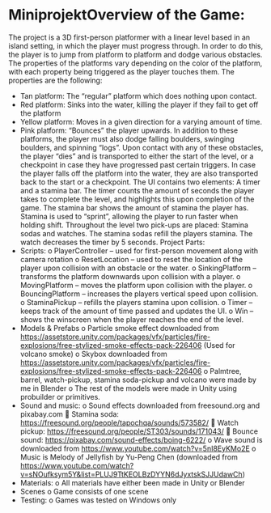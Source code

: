 # MiniprojektOverview of the Game:
The project is a 3D first-person platformer with a linear level based in an island setting, in which the player must progress through. In order to do this, the player is to jump from platform to platform and dodge various obstacles. The properties of the platforms vary depending on the color of the platform, with each property being triggered as the player touches them. The properties are the following:
-	Tan platform: The “regular” platform which does nothing upon contact.
-	Red platform: Sinks into the water, killing the player if they fail to get off the platform
-	Yellow platform: Moves in a given direction for a varying amount of time.
-	Pink platform: “Bounces” the player upwards.
In addition to these platforms, the player must also dodge falling boulders, swinging boulders, and spinning “logs”. Upon contact with any of these obstacles, the player “dies” and is transported to either the start of the level, or a checkpoint in case they have progressed past certain triggers. In case the player falls off the platform into the water, they are also transported back to the start or a checkpoint. The UI contains two elements: A timer and a stamina bar. The timer counts the amount of seconds the player takes to complete the level, and highlights this upon completion of the game. The stamina bar shows the amount of stamina the player has. Stamina is used to “sprint”, allowing the player to run faster when holding shift. Throughout the level two pick-ups are placed: Stamina sodas and watches. The stamina sodas refill the players stamina. The watch decreases the timer by 5 seconds.
Project Parts:
-	Scripts:
o	PlayerController – used for first-person movement along with camera rotation
o	ResetLocation – used to reset the location of the player upon collision with an obstacle or the water.
o	SinkingPlatform – transforms the platform downwards upon collision with a player.
o	MovingPlatform – moves the platform upon collision with the player.
o	BouncingPlatform – increases the players vertical speed upon collision.
o	StaminaPickup – refills the players stamina upon collision.
o	Timer – keeps track of the amount of time passed and updates the UI.
o	Win – shows the winscreen when the player reaches the end of the level.
-	Models & Prefabs
o	Particle smoke effect downloaded from https://assetstore.unity.com/packages/vfx/particles/fire-explosions/free-stylized-smoke-effects-pack-226406 (Used for volcano smoke)
o	Skybox downloaded from https://assetstore.unity.com/packages/vfx/particles/fire-explosions/free-stylized-smoke-effects-pack-226406
o	Palmtree, barrel, watch-pickup, stamina soda-pickup and volcano were made by me in Blender
o	The rest of the models were made in Unity using probuilder or primitives.
-	Sound and music:
o	Sound effects downloaded from freesound.org and pixabay.com
	Stamina soda: https://freesound.org/people/tapochqa/sounds/573582/
	Watch pickup: https://freesound.org/people/ST303/sounds/171043/
	Bounce sound: https://pixabay.com/sound-effects/boing-6222/
o	Wave sound is downloaded from https://www.youtube.com/watch?v=5nI8EyKMo2E
o	Music is Melody of Jellyfish by Yu-Peng Chen (downloaded from https://www.youtube.com/watch?v=sNOufksym5Y&list=PLUJ9TtKEOLBzDYYN6dJyxtskSJJUdawCh)
-	Materials:
o	All materials have either been made in Unity or Blender
-	Scenes
o	Game consists of one scene
-	Testing:
o	Games was tested on Windows only
